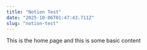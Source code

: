 ```yaml
---
title: "Notion Test"
date: "2025-10-06T01:47:43.711Z"
slug: "notion-test"
---
```



This is the home page and this is some basic content

